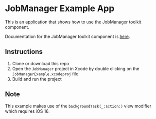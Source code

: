 # JobManager Example App

This is an application that shows how to use the JobManager toolkit component.

Documentation for the JobManager toolkit component is [here](https://developers.arcgis.com/swift/toolkit-api-reference/documentation/arcgistoolkit/jobmanager).

## Instructions

 1. Clone or download this repo
 2. Open the `JobManager` project in Xcode by double clicking on the `JobManagerExample.xcodeproj` file
 3. Build and run the project

## Note

This example makes use of the `backgroundTask(_:action:)` view modifier which requires iOS 16.
